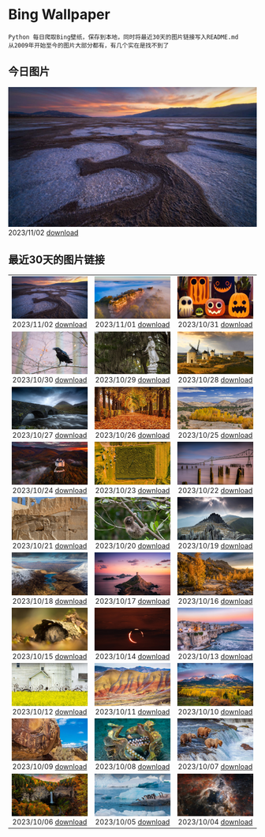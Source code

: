 # Bing Wallpaper

```
Python 每日爬取Bing壁纸，保存到本地，同时将最近30天的图片链接写入README.md
从2009年开始至今的图片大部分都有，有几个实在是找不到了
```



## 今日图片


![](./images/2023/11/02/DeathValleySalt_ZH-CN8438207719_1920x1080_2023-11-02.jpg)2023/11/02 [download](./images/2023/11/02/DeathValleySalt_ZH-CN8438207719_1920x1080_2023-11-02.jpg)

## 最近30天的图片链接


|      |      |      |
| :----: | :----: | :----: |
|![](./images/2023/11/02/DeathValleySalt_ZH-CN8438207719_1920x1080_2023-11-02.jpg)2023/11/02 [download](./images/2023/11/02/DeathValleySalt_ZH-CN8438207719_1920x1080_2023-11-02.jpg)|![](./images/2023/11/01/HautBarr_ZH-CN8274813404_1920x1080_2023-11-01.jpg)2023/11/01 [download](./images/2023/11/01/HautBarr_ZH-CN8274813404_1920x1080_2023-11-01.jpg)|![](./images/2023/10/31/HalloweenCuteAI_ZH-CN1079713117_1920x1080_2023-10-31.jpg)2023/10/31 [download](./images/2023/10/31/HalloweenCuteAI_ZH-CN1079713117_1920x1080_2023-10-31.jpg)|
|![](./images/2023/10/30/AutumnRaven_ZH-CN7897841947_1920x1080_2023-10-30.jpg)2023/10/30 [download](./images/2023/10/30/AutumnRaven_ZH-CN7897841947_1920x1080_2023-10-30.jpg)|![](./images/2023/10/29/SavannahSculpture_ZH-CN7663694208_1920x1080_2023-10-29.jpg)2023/10/29 [download](./images/2023/10/29/SavannahSculpture_ZH-CN7663694208_1920x1080_2023-10-29.jpg)|![](./images/2023/10/28/FiveWinds_ZH-CN7503464049_1920x1080_2023-10-28.jpg)2023/10/28 [download](./images/2023/10/28/FiveWinds_ZH-CN7503464049_1920x1080_2023-10-28.jpg)|
|![](./images/2023/10/27/OldBridgeSkye_ZH-CN7228411986_1920x1080_2023-10-27.jpg)2023/10/27 [download](./images/2023/10/27/OldBridgeSkye_ZH-CN7228411986_1920x1080_2023-10-27.jpg)|![](./images/2023/10/26/ViennaAutumn_ZH-CN7011999199_1920x1080_2023-10-26.jpg)2023/10/26 [download](./images/2023/10/26/ViennaAutumn_ZH-CN7011999199_1920x1080_2023-10-26.jpg)|![](./images/2023/10/25/GrandStaircase_ZH-CN5928937512_1920x1080_2023-10-25.jpg)2023/10/25 [download](./images/2023/10/25/GrandStaircase_ZH-CN5928937512_1920x1080_2023-10-25.jpg)|
|![](./images/2023/10/24/FuzerCastle_ZH-CN5485191349_1920x1080_2023-10-24.jpg)2023/10/24 [download](./images/2023/10/24/FuzerCastle_ZH-CN5485191349_1920x1080_2023-10-24.jpg)|![](./images/2023/10/23/PoconosMaze_ZH-CN4696904367_1920x1080_2023-10-23.jpg)2023/10/23 [download](./images/2023/10/23/PoconosMaze_ZH-CN4696904367_1920x1080_2023-10-23.jpg)|![](./images/2023/10/22/AstoriaBridge_ZH-CN5052905610_1920x1080_2023-10-22.jpg)2023/10/22 [download](./images/2023/10/22/AstoriaBridge_ZH-CN5052905610_1920x1080_2023-10-22.jpg)|
|![](./images/2023/10/21/PersepolisRelief_ZH-CN4910990690_1920x1080_2023-10-21.jpg)2023/10/21 [download](./images/2023/10/21/PersepolisRelief_ZH-CN4910990690_1920x1080_2023-10-21.jpg)|![](./images/2023/10/20/PygmySloth_ZH-CN4739853522_1920x1080_2023-10-20.jpg)2023/10/20 [download](./images/2023/10/20/PygmySloth_ZH-CN4739853522_1920x1080_2023-10-20.jpg)|![](./images/2023/10/19/CastellyGwyntUK_ZH-CN1219668479_1920x1080_2023-10-19.jpg)2023/10/19 [download](./images/2023/10/19/CastellyGwyntUK_ZH-CN1219668479_1920x1080_2023-10-19.jpg)|
|![](./images/2023/10/18/KodiakAlaska_ZH-CN0627619150_1920x1080_2023-10-18.jpg)2023/10/18 [download](./images/2023/10/18/KodiakAlaska_ZH-CN0627619150_1920x1080_2023-10-18.jpg)|![](./images/2023/10/17/GenoeseTower_ZH-CN0086623003_1920x1080_2023-10-17.jpg)2023/10/17 [download](./images/2023/10/17/GenoeseTower_ZH-CN0086623003_1920x1080_2023-10-17.jpg)|![](./images/2023/10/16/GoldenEnchantments_ZH-CN9686531344_1920x1080_2023-10-16.jpg)2023/10/16 [download](./images/2023/10/16/GoldenEnchantments_ZH-CN9686531344_1920x1080_2023-10-16.jpg)|
|![](./images/2023/10/15/AutumnHedgehog_ZH-CN7309314630_1920x1080_2023-10-15.jpg)2023/10/15 [download](./images/2023/10/15/AutumnHedgehog_ZH-CN7309314630_1920x1080_2023-10-15.jpg)|![](./images/2023/10/14/RingEclipse_ZH-CN7063841581_1920x1080_2023-10-14.jpg)2023/10/14 [download](./images/2023/10/14/RingEclipse_ZH-CN7063841581_1920x1080_2023-10-14.jpg)|![](./images/2023/10/13/ViesteItaly_ZH-CN6693499674_1920x1080_2023-10-13.jpg)2023/10/13 [download](./images/2023/10/13/ViesteItaly_ZH-CN6693499674_1920x1080_2023-10-13.jpg)|
|![](./images/2023/10/12/IdahoBarn_ZH-CN6472682534_1920x1080_2023-10-12.jpg)2023/10/12 [download](./images/2023/10/12/IdahoBarn_ZH-CN6472682534_1920x1080_2023-10-12.jpg)|![](./images/2023/10/11/JohnDayFossil_ZH-CN6265838332_1920x1080_2023-10-11.jpg)2023/10/11 [download](./images/2023/10/11/JohnDayFossil_ZH-CN6265838332_1920x1080_2023-10-11.jpg)|![](./images/2023/10/10/SoprisSunrise_ZH-CN5935701155_1920x1080_2023-10-10.jpg)2023/10/10 [download](./images/2023/10/10/SoprisSunrise_ZH-CN5935701155_1920x1080_2023-10-10.jpg)|
|![](./images/2023/10/09/FremontPetroglyph_ZH-CN5736573545_1920x1080_2023-10-09.jpg)2023/10/09 [download](./images/2023/10/09/FremontPetroglyph_ZH-CN5736573545_1920x1080_2023-10-09.jpg)|![](./images/2023/10/08/OctoClam_ZH-CN5427646548_1920x1080_2023-10-08.jpg)2023/10/08 [download](./images/2023/10/08/OctoClam_ZH-CN5427646548_1920x1080_2023-10-08.jpg)|![](./images/2023/10/07/GrizzlyFalls_ZH-CN5152476563_1920x1080_2023-10-07.jpg)2023/10/07 [download](./images/2023/10/07/GrizzlyFalls_ZH-CN5152476563_1920x1080_2023-10-07.jpg)|
|![](./images/2023/10/06/TaughannockFalls_ZH-CN4580750386_1920x1080_2023-10-06.jpg)2023/10/06 [download](./images/2023/10/06/TaughannockFalls_ZH-CN4580750386_1920x1080_2023-10-06.jpg)|![](./images/2023/10/05/GentooJump_ZH-CN9625511393_1920x1080_2023-10-05.jpg)2023/10/05 [download](./images/2023/10/05/GentooJump_ZH-CN9625511393_1920x1080_2023-10-05.jpg)|![](./images/2023/10/04/TarantulaNebula_ZH-CN9340300473_1920x1080_2023-10-04.jpg)2023/10/04 [download](./images/2023/10/04/TarantulaNebula_ZH-CN9340300473_1920x1080_2023-10-04.jpg)|


